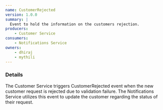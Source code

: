 ```yaml
---
name: CustomerRejected
version: 1.0.0
summary: |
  Event to hold the information on the customers rejection.
producers:
    - Customer Service
consumers:
    - Notifications Service
owners:
    - dhiraj
    - mythili
---
```


### Details

The Customer Service triggers CustomerRejected event when the new customer request is rejected due to validation failure. The Notifications Service utilizes this event to update the customer regarding the status of their request.

<NodeGraph title="Consumer / Producer Diagram" />

<Schema />